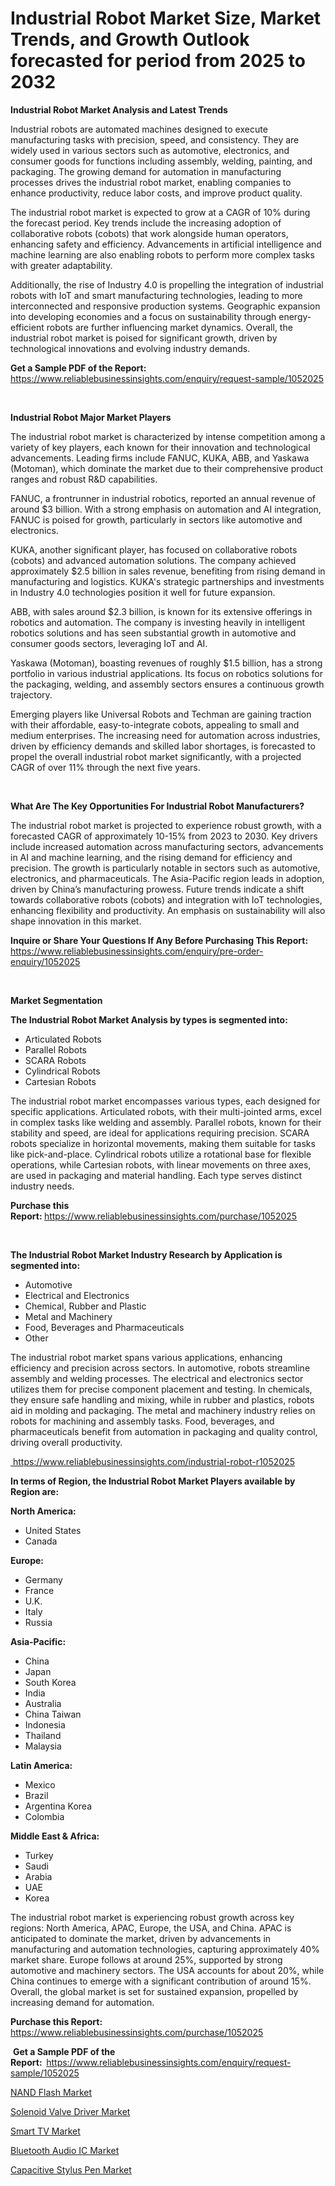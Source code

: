 <p><h1>Industrial Robot Market Size, Market Trends, and Growth Outlook forecasted for period from 2025 to 2032</h1></p><p><strong>Industrial Robot Market Analysis and Latest Trends</strong></p>
<p><p>Industrial robots are automated machines designed to execute manufacturing tasks with precision, speed, and consistency. They are widely used in various sectors such as automotive, electronics, and consumer goods for functions including assembly, welding, painting, and packaging. The growing demand for automation in manufacturing processes drives the industrial robot market, enabling companies to enhance productivity, reduce labor costs, and improve product quality.</p><p>The industrial robot market is expected to grow at a CAGR of 10% during the forecast period. Key trends include the increasing adoption of collaborative robots (cobots) that work alongside human operators, enhancing safety and efficiency. Advancements in artificial intelligence and machine learning are also enabling robots to perform more complex tasks with greater adaptability.</p><p>Additionally, the rise of Industry 4.0 is propelling the integration of industrial robots with IoT and smart manufacturing technologies, leading to more interconnected and responsive production systems. Geographic expansion into developing economies and a focus on sustainability through energy-efficient robots are further influencing market dynamics. Overall, the industrial robot market is poised for significant growth, driven by technological innovations and evolving industry demands.</p></p>
<p><strong>Get a Sample PDF of the Report:&nbsp;</strong> <a href="https://www.reliablebusinessinsights.com/enquiry/request-sample/1052025?utm_campaign=115&utm_medium=2&utm_source=Github&utm_content=ia&utm_term=06042025&utm_id=industrial-robot">https://www.reliablebusinessinsights.com/enquiry/request-sample/1052025</a></p>
<p>&nbsp;</p>
<p><strong>Industrial Robot Major Market Players</strong></p>
<p><p>The industrial robot market is characterized by intense competition among a variety of key players, each known for their innovation and technological advancements. Leading firms include FANUC, KUKA, ABB, and Yaskawa (Motoman), which dominate the market due to their comprehensive product ranges and robust R&D capabilities.</p><p>FANUC, a frontrunner in industrial robotics, reported an annual revenue of around $3 billion. With a strong emphasis on automation and AI integration, FANUC is poised for growth, particularly in sectors like automotive and electronics.</p><p>KUKA, another significant player, has focused on collaborative robots (cobots) and advanced automation solutions. The company achieved approximately $2.5 billion in sales revenue, benefiting from rising demand in manufacturing and logistics. KUKA's strategic partnerships and investments in Industry 4.0 technologies position it well for future expansion.</p><p>ABB, with sales around $2.3 billion, is known for its extensive offerings in robotics and automation. The company is investing heavily in intelligent robotics solutions and has seen substantial growth in automotive and consumer goods sectors, leveraging IoT and AI.</p><p>Yaskawa (Motoman), boasting revenues of roughly $1.5 billion, has a strong portfolio in various industrial applications. Its focus on robotics solutions for the packaging, welding, and assembly sectors ensures a continuous growth trajectory.</p><p>Emerging players like Universal Robots and Techman are gaining traction with their affordable, easy-to-integrate cobots, appealing to small and medium enterprises. The increasing need for automation across industries, driven by efficiency demands and skilled labor shortages, is forecasted to propel the overall industrial robot market significantly, with a projected CAGR of over 11% through the next five years.</p></p>
<p>&nbsp;</p>
<p><strong>What Are The Key Opportunities For Industrial Robot Manufacturers?</strong></p>
<p><p>The industrial robot market is projected to experience robust growth, with a forecasted CAGR of approximately 10-15% from 2023 to 2030. Key drivers include increased automation across manufacturing sectors, advancements in AI and machine learning, and the rising demand for efficiency and precision. The growth is particularly notable in sectors such as automotive, electronics, and pharmaceuticals. The Asia-Pacific region leads in adoption, driven by China’s manufacturing prowess. Future trends indicate a shift towards collaborative robots (cobots) and integration with IoT technologies, enhancing flexibility and productivity. An emphasis on sustainability will also shape innovation in this market.</p></p>
<p><strong>Inquire or Share Your Questions If Any Before Purchasing This Report:</strong> <a href="https://www.reliablebusinessinsights.com/enquiry/pre-order-enquiry/1052025?utm_campaign=115&utm_medium=2&utm_source=Github&utm_content=ia&utm_term=06042025&utm_id=industrial-robot">https://www.reliablebusinessinsights.com/enquiry/pre-order-enquiry/1052025</a></p>
<p>&nbsp;</p>
<p><strong>Market Segmentation</strong></p>
<p><strong>The Industrial Robot Market Analysis by types is segmented into:</strong></p>
<p><ul><li>Articulated Robots</li><li>Parallel Robots</li><li>SCARA Robots</li><li>Cylindrical Robots</li><li>Cartesian Robots</li></ul></p>
<p><p>The industrial robot market encompasses various types, each designed for specific applications. Articulated robots, with their multi-jointed arms, excel in complex tasks like welding and assembly. Parallel robots, known for their stability and speed, are ideal for applications requiring precision. SCARA robots specialize in horizontal movements, making them suitable for tasks like pick-and-place. Cylindrical robots utilize a rotational base for flexible operations, while Cartesian robots, with linear movements on three axes, are used in packaging and material handling. Each type serves distinct industry needs.</p></p>
<p><strong>Purchase this Report:&nbsp;</strong><a href="https://www.reliablebusinessinsights.com/purchase/1052025?utm_campaign=115&utm_medium=2&utm_source=Github&utm_content=ia&utm_term=06042025&utm_id=industrial-robot">https://www.reliablebusinessinsights.com/purchase/1052025</a></p>
<p>&nbsp;</p>
<p><strong>The Industrial Robot Market Industry Research by Application is segmented into:</strong></p>
<p><ul><li>Automotive</li><li>Electrical and Electronics</li><li>Chemical, Rubber and Plastic</li><li>Metal and Machinery</li><li>Food, Beverages and Pharmaceuticals</li><li>Other</li></ul></p>
<p><p>The industrial robot market spans various applications, enhancing efficiency and precision across sectors. In automotive, robots streamline assembly and welding processes. The electrical and electronics sector utilizes them for precise component placement and testing. In chemicals, they ensure safe handling and mixing, while in rubber and plastics, robots aid in molding and packaging. The metal and machinery industry relies on robots for machining and assembly tasks. Food, beverages, and pharmaceuticals benefit from automation in packaging and quality control, driving overall productivity.</p></p>
<p><a href="https://www.reliablebusinessinsights.com/industrial-robot-r1052025?utm_campaign=115&utm_medium=2&utm_source=Github&utm_content=ia&utm_term=06042025&utm_id=industrial-robot">&nbsp;https://www.reliablebusinessinsights.com/industrial-robot-r1052025</a></p>
<p><strong>In terms of Region, the Industrial Robot Market Players available by Region are:</strong></p>
<p>
    <p> <strong> North America: </strong>
        <ul>
            <li>United States</li>
            <li>Canada</li>
        </ul>
        </p> 
    <p> <strong> Europe: </strong>
        <ul>
            <li>Germany</li>
            <li>France</li>
            <li>U.K.</li>
            <li>Italy</li>
            <li>Russia</li>
        </ul>
        </p> 
    <p> <strong> Asia-Pacific: </strong>
        <ul>
            <li>China</li>
            <li>Japan</li>
            <li>South Korea</li>
            <li>India</li>
            <li>Australia</li>
            <li>China Taiwan</li>
            <li>Indonesia</li>
            <li>Thailand</li>
            <li>Malaysia</li>
        </ul>
        </p> 
    <p> <strong> Latin America: </strong>
        <ul>
            <li>Mexico</li>
            <li>Brazil</li>
            <li>Argentina Korea</li>
            <li>Colombia</li>
        </ul>
        </p> 
    <p> <strong> Middle East & Africa: </strong>
        <ul>
            <li>Turkey</li>
            <li>Saudi</li>
            <li>Arabia</li>
            <li>UAE</li>
            <li>Korea</li>
        </ul>
    </p>
    </p>
<p><p>The industrial robot market is experiencing robust growth across key regions: North America, APAC, Europe, the USA, and China. APAC is anticipated to dominate the market, driven by advancements in manufacturing and automation technologies, capturing approximately 40% market share. Europe follows at around 25%, supported by strong automotive and machinery sectors. The USA accounts for about 20%, while China continues to emerge with a significant contribution of around 15%. Overall, the global market is set for sustained expansion, propelled by increasing demand for automation.</p></p>
<p><strong>Purchase this Report: </strong><a href="https://www.reliablebusinessinsights.com/purchase/1052025?utm_campaign=115&utm_medium=2&utm_source=Github&utm_content=ia&utm_term=06042025&utm_id=industrial-robot">https://www.reliablebusinessinsights.com/purchase/1052025</a></p>
<p>&nbsp;<strong>Get a Sample PDF of the Report:&nbsp;&nbsp;</strong><a href="https://www.reliablebusinessinsights.com/enquiry/request-sample/1052025?utm_campaign=115&utm_medium=2&utm_source=Github&utm_content=ia&utm_term=06042025&utm_id=industrial-robot">https://www.reliablebusinessinsights.com/enquiry/request-sample/1052025</a></p>
<p><strong></strong></p>
<p><p><a href="https://github.com/tahjaylestro/Market-Research-Report-List-1/blob/main/nand-flash-market.md?utm_campaign=115&utm_medium=2&utm_source=Github&utm_content=ia&utm_term=06042025&utm_id=industrial-robot">NAND Flash Market</a></p><p><a href="https://github.com/rocicbenton/Market-Research-Report-List-1/blob/main/solenoid-valve-driver-market.md?utm_campaign=115&utm_medium=2&utm_source=Github&utm_content=ia&utm_term=06042025&utm_id=industrial-robot">Solenoid Valve Driver Market</a></p><p><a href="https://github.com/ishikodehira/Market-Research-Report-List-1/blob/main/smart-tv-market.md?utm_campaign=115&utm_medium=2&utm_source=Github&utm_content=ia&utm_term=06042025&utm_id=industrial-robot">Smart TV Market</a></p><p><a href="https://github.com/filinjaic7/Market-Research-Report-List-1/blob/main/bluetooth-audio-ic-market.md?utm_campaign=115&utm_medium=2&utm_source=Github&utm_content=ia&utm_term=06042025&utm_id=industrial-robot">Bluetooth Audio IC Market</a></p><p><a href="https://github.com/reeseberro3j/Market-Research-Report-List-1/blob/main/capacitive-stylus-pen-market.md?utm_campaign=115&utm_medium=2&utm_source=Github&utm_content=ia&utm_term=06042025&utm_id=industrial-robot">Capacitive Stylus Pen Market</a></p></p>